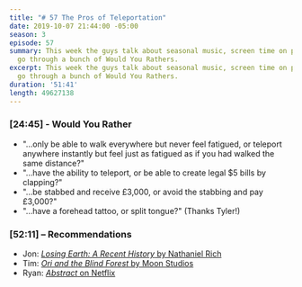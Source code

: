 ```yaml
---
title: "# 57 The Pros of Teleportation"
date: 2019-10-07 21:44:00 -05:00
season: 3
episode: 57
summary: This week the guys talk about seasonal music, screen time on phones, and
  go through a bunch of Would You Rathers.
excerpt: This week the guys talk about seasonal music, screen time on phones, and
  go through a bunch of Would You Rathers.
duration: '51:41'
length: 49627138
---
```


### [24:45] - Would You Rather
- "…only be able to walk everywhere but never feel fatigued, or teleport anywhere instantly but feel just as fatigued as if you had walked the same distance?"
- "…have the ability to teleport, or be able to create legal $5 bills by clapping?"
- "…be stabbed and receive £3,000, or avoid the stabbing and pay £3,000?"
- "…have a forehead tattoo, or split tongue?" (Thanks Tyler!)


### [52:11] –  Recommendations
- Jon: [*Losing Earth: A Recent History* by Nathaniel Rich](https://goose.game/)
- Tim: [*Ori and the Blind Forest* by Moon Studios](https://www.orithegame.com)
- Ryan:  [*Abstract* on Netflix](https://www.netflix.com/ca/title/80057883)